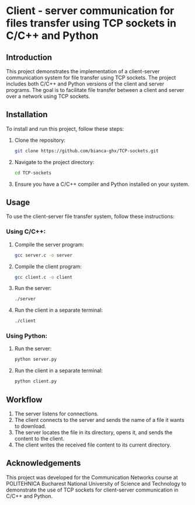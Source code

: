 # Client - server communication for files transfer using TCP sockets in C/C++ and Python

## Introduction
This project demonstrates the implementation of a client-server communication system for file transfer using TCP sockets. The project includes both C/C++ and Python versions of the client and server programs. The goal is to facilitate file transfer between a client and server over a network using TCP sockets.

## Installation
To install and run this project, follow these steps:

1. Clone the repository:
    ```sh
    git clone https://github.com/bianca-ghx/TCP-sockets.git
    ```
2. Navigate to the project directory:
    ```sh
    cd TCP-sockets
    ```
3. Ensure you have a C/C++ compiler and Python installed on your system.

## Usage
To use the client-server file transfer system, follow these instructions:

### Using C/C++:
1. Compile the server program:
    ```sh
    gcc server.c -o server
    ```
2. Compile the client program:
    ```sh
    gcc client.c -o client
    ```
3. Run the server:
    ```sh
    ./server
    ```
4. Run the client in a separate terminal:
    ```sh
    ./client
    ```

### Using Python:
1. Run the server:
    ```sh
    python server.py
    ```
2. Run the client in a separate terminal:
    ```sh
    python client.py
    ```

## Workflow
1. The server listens for connections.
2. The client connects to the server and sends the name of a file it wants to download.
3. The server locates the file in its directory, opens it, and sends the content to the client.
4. The client writes the received file content to its current directory.

## Acknowledgements
This project was developed for the Communication Networks course at POLITEHNICA Bucharest National University of Science and Technology to demonstrate the use of TCP sockets for client-server communication in C/C++ and Python.
